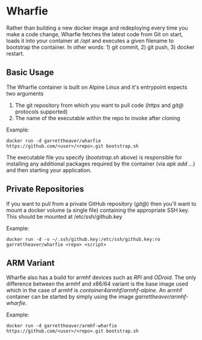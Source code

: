 # Wharfie
Rather than building a new docker image and redeploying every time you make a code change, Wharfie fetches the latest code from Git on start, loads it into your container at */opt* and executes a given filename to bootstrap the container. In other words: 1) git commit, 2) git push, 3) docker restart.

## Basic Usage
The Wharfie container is built on Alpine Linux and it's entrypoint expects two arguments

1. The git repository from which you want to pull code (*https* and *git@* protocols supported)
2. The name of the executable within the repo to invoke after cloning

Example:
```shell
docker run -d garrettheaver/wharfie https://github.com/<user>/<repo>.git bootstrap.sh
```

The executable file you specify (*bootstrap.sh* above) is responsible for installing any additional packages required by the container (via *apk add ...*) and then starting your application.

## Private Repositories
If you want to pull from a private GitHub repository (*git@*) then you'll want to mount a docker volume (a single file) containing the appropriate SSH key. This should be mounted at /etc/ssh/github.key

Example:
```shell
docker run -d -v ~/.ssh/github.key:/etc/ssh/github.key:ro garrettheaver/wharfie <repo> <script>
```

## ARM Variant
Wharfie also has a build for armhf devices such as *RPi* and *ODroid*. The only difference between the armhf and x86/64 variant is the base image used which in the case of armhf is *container4armhf/armhf-alpine*. An armhf container can be started by simply using the image *garrettheaver/armhf-wharfie*.

Example:
```shell
docker run -d garrettheaver/armhf-wharfie https://github.com/<user>/<repo>.git bootstrap.sh
```

